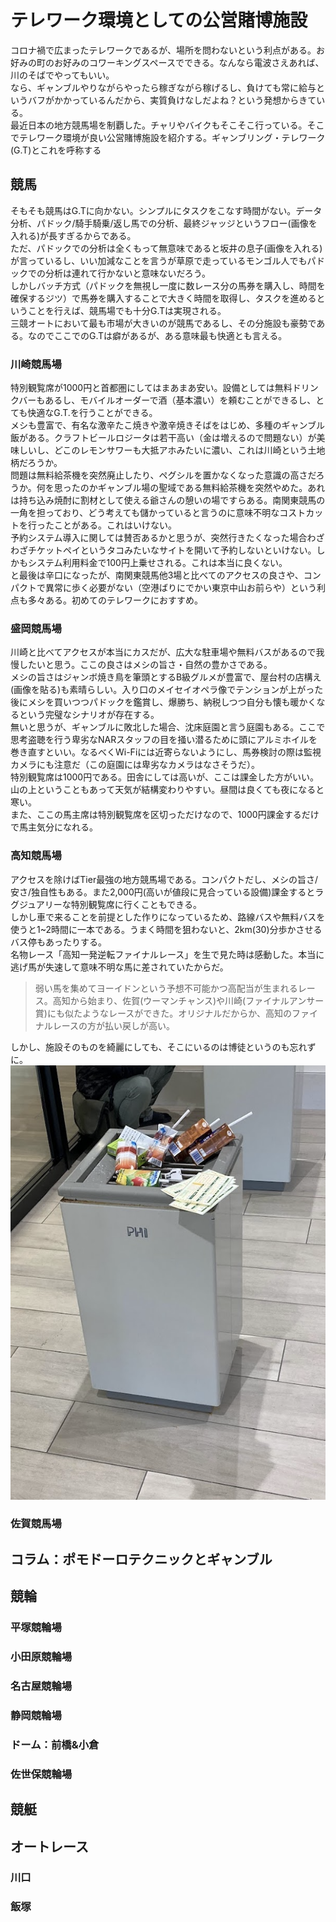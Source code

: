 # テレワーク環境としての公営賭博施設
コロナ禍で広まったテレワークであるが、場所を問わないという利点がある。お好みの町のお好みのコワーキングスペースでできる。なんなら電波さえあれば、川のそばでやってもいい。  
なら、ギャンブルやりながらやったら稼ぎながら稼げるし、負けても常に給与というバフがかかっているんだから、実質負けなしだよね？という発想からきている。  
最近日本の地方競馬場を制覇した。チャリやバイクもそこそこ行っている。そこでテレワーク環境が良い公営賭博施設を紹介する。ギャンブリング・テレワーク(G.T)とこれを呼称する

## 競馬
そもそも競馬はG.Tに向かない。シンプルにタスクをこなす時間がない。データ分析、パドック/騎手騎乗/返し馬での分析、最終ジャッジというフロー(画像を入れる)が長すぎるからである。  
ただ、パドックでの分析は全くもって無意味であると坂井の息子(画像を入れる)が言っているし、いい加減なことを言うが草原で走っているモンゴル人でもパドックでの分析は連れて行かないと意味ないだろう。  
しかしバッチ方式（パドックを無視し一度に数レース分の馬券を購入し、時間を確保するジツ）で馬券を購入することで大きく時間を取得し、タスクを進めるということを行えば、競馬場でも十分G.Tは実現される。  
三競オートにおいて最も市場が大きいのが競馬であるし、その分施設も豪勢である。なのでここでのG.Tは癖があるが、ある意味最も快適とも言える。  

### 川崎競馬場
特別観覧席が1000円と首都圏にしてはまあまあ安い。設備としては無料ドリンクバーもあるし、モバイルオーダーで酒（基本濃い）を頼むことができるし、とても快適なG.T.を行うことができる。  
メシも豊富で、有名な激辛たこ焼きや激辛焼きそばをはじめ、多種のギャンブル飯がある。クラフトビールロジータは若干高い（金は増えるので問題ない）が美味しいし、どこのレモンサワーも大抵アホみたいに濃い、これは川崎という土地柄だろうか。  
問題は無料給茶機を突然廃止したり、ペグシルを置かなくなった意識の高さだろうか。何を思ったのかギャンブル場の聖域である無料給茶機を突然やめた。あれは持ち込み焼酎に割材として使える爺さんの憩いの場ですらある。南関東競馬の一角を担っており、どう考えても儲かっていると言うのに意味不明なコストカットを行ったことがある。これはいけない。  
予約システム導入に関しては賛否あるかと思うが、突然行きたくなった場合わざわざチケットペイというタコみたいなサイトを開いて予約しないといけない。しかもシステム利用料金で100円上乗せされる。これは本当に良くない。  
と最後は辛口になったが、南関東競馬他3場と比べてのアクセスの良さや、コンパクトで異常に歩く必要がない（空港ばりにでかい東京中山お前らや）という利点も多々ある。初めてのテレワークにおすすめ。  

### 盛岡競馬場
川崎と比べてアクセスが本当にカスだが、広大な駐車場や無料バスがあるので我慢したいと思う。ここの良さはメシの旨さ・自然の豊かさである。  
メシの旨さはジャンボ焼き鳥を筆頭とするB級グルメが豊富で、屋台村の店構え(画像を貼る)も素晴らしい。入り口のメイセイオペラ像でテンションが上がった後にメシを買いつつパドックを鑑賞し、爆勝ち、納税しつつ自分も懐も暖かくなるという完璧なシナリオが存在する。  
無いと思うが、ギャンブルに敗北した場合、沈床庭園と言う庭園もある。ここで思考盗聴を行う卑劣なNARスタッフの目を掻い潜るために頭にアルミホイルを巻き直すといい。なるべくWi-Fiには近寄らないようにし、馬券検討の際は監視カメラにも注意だ（この庭園には卑劣なカメラはなさそうだ）。  
特別観覧席は1000円である。田舎にしては高いが、ここは課金した方がいい。山の上ということもあって天気が結構変わりやすい。昼間は良くても夜になると寒い。  
また、ここの馬主席は特別観覧席を区切っただけなので、1000円課金するだけで馬主気分になれる。  

### 高知競馬場
アクセスを除けばTier最強の地方競馬場である。コンパクトだし、メシの旨さ/安さ/独自性もある。また2,000円(高いが値段に見合っている設備)課金するとラグジュアリーな特別観覧席に行くこともできる。  
しかし車で来ることを前提とした作りになっているため、路線バスや無料バスを使うと1~2時間に一本である。うまく時間を狙わないと、2km(30)分歩かさせるバス停もあったりする。  
名物レース「高知一発逆転ファイナルレース」を生で見た時は感動した。本当に逃げ馬が失速して意味不明な馬に差されていたからだ。  
>弱い馬を集めてヨーイドンという予想不可能かつ高配当が生まれるレース。高知から始まり、佐賀(ウーマンチャンス)や川崎(ファイナルアンサー賞)にも似たようなレースができた。オリジナルだからか、高知のファイナルレースの方が払い戻しが高い。

しかし、施設そのものを綺麗にしても、そこにいるのは博徒というのも忘れずに。
![Luck be a Landlord](images/chap-timotolki/koti.png)


### 佐賀競馬場
## コラム：ポモドーロテクニックとギャンブル
## 競輪
### 平塚競輪場
### 小田原競輪場
### 名古屋競輪場
### 静岡競輪場
### ドーム：前橋&小倉
### 佐世保競輪場
## 競艇
## オートレース
### 川口
### 飯塚

